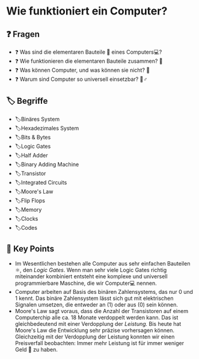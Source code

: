 # Wie funktioniert ein Computer?

## ❓ Fragen 

* ❓ Was sind die elementaren Bauteile 🧱 eines Computers💻? 
* ❓ Wie funktionieren die elementaren Bauteile zusammen? 💪 
* ❓ Was können Computer, und was können sie nicht? 🤔
* ❓ Warum sind Computer so universell einsetzbar? 🦸♂ 

## 🏷 Begriffe

* 🏷Binäres System
* 🏷Hexadezimales System
* 🏷Bits & Bytes
* 🏷Logic Gates
* 🏷Half Adder
* 🏷Binary Adding Machine
* 🏷Transistor
* 🏷Integrated Circuits
* 🏷Moore's Law 
* 🏷Flip Flops 
* 🏷Memory
* 🏷Clocks
* 🏷Codes

## 🔑 Key Points

* Im Wesentlichen bestehen alle Computer aus sehr einfachen Bauteilen ⚛, den _Logic Gates_. Wenn man sehr viele Logic Gates richtig miteinander kombiniert entsteht eine komplexe und universell programmierbare Maschine, die wir Computer💻 nennen. 
* Computer arbeiten auf Basis des binären Zahlensystems, das nur 0 und 1 kennt. Das binäre Zahlensystem lässt sich gut mit elektrischen Signalen umsetzen, die entweder an \(1\) oder aus \(0\) sein können. 
* Moore's Law sagt voraus, dass die Anzahl der Transistoren auf einem Computerchip alle ca. 18 Monate verdoppelt werden kann. Das ist gleichbedeutend mit einer Verdopplung der _Leistung._ Bis heute hat Moore's Law die Entwicklung sehr präzise vorhersagen können. Gleichzeitig mit der Verdopplung der Leistung konnten wir einen Preisverfall beobachten: Immer mehr Leistung ist für immer weniger Geld 💸 zu haben.

